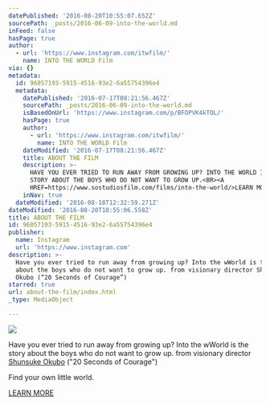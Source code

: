 ```yaml
---
datePublished: '2016-08-20T10:55:07.652Z'
sourcePath: _posts/2016-06-09-into-the-world.md
inFeed: false
hasPage: true
author:
  - url: 'https://www.instagram.com/itwfilm/'
    name: INTO THE WORLD Film
via: {}
metadata:
  id: 96057193-5915-4516-93e2-6a55754396e4
  metadata:
    datePublished: '2016-07-17T08:21:56.467Z'
    sourcePath: _posts/2016-06-09-into-the-world.md
    isBasedOnUrl: 'https://www.instagram.com/p/BFOPVK4kTOL/'
    hasPage: true
    author:
      - url: 'https://www.instagram.com/itwfilm/'
        name: INTO THE WORLD Film
    dateModified: '2016-07-17T08:21:56.467Z'
    title: ABOUT THE FILM
    description: >-
      HAVE YOU EVER TRIED TO RUN AWAY FROM GROWING UP? INTO THE WORLD IS THE
      STORY ABOUT THE BOYS WHO DO NOT WANT TO GROW UP.<BR><A
      HREF=https://www.sostudiosfilm.com/films/into-the-world/>LEARN MORE</A>
    inNav: true
  dateModified: '2016-08-18T12:32:59.271Z'
dateModified: '2016-08-20T10:55:06.558Z'
title: ABOUT THE FILM
id: 96057193-5915-4516-93e2-6a55754396e4
publisher:
  name: Instagram
  url: 'https://www.instagram.com'
description: >-
  Have you ever tried to run away from growing up? Into the wWorld is the story
  about the boys who do not want to grow up. from visionary director Shunsuke
  Okubo (“20 Seconds of Courage”)
starred: true
url: about-the-film/index.html
_type: MediaObject

---
```

![ ](https://the-grid-user-content.s3-us-west-2.amazonaws.com/fe2f5a91-0bc1-40cd-8dec-263909084e7a.jpg)

Have you ever tried to run away from growing up? Into the wWorld is the story about the boys who do not want to grow up. from visionary director [Shunsuke Okubo][0] ("20 Seconds of Courage")

Find your own little world.

[LEARN MORE][1]

[0]: https://www.sostudiosfilm.com/team/shunsuke-okubo/ "Shunsuke Okubo | SO STUDIOS"
[1]: https://www.sostudiosfilm.com/films/into-the-world/ "Into the World || SO STUDIOS"